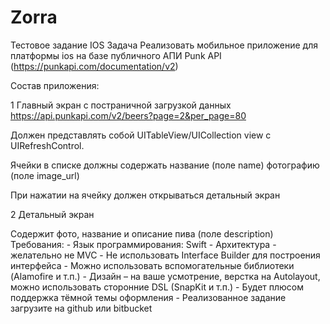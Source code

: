 # Zorra

Тестовое задание IOS
Задача
Реализовать мобильное приложение для платформы ios на базе публичного АПИ Punk API
  (https://punkapi.com/documentation/v2)

Состав приложения:

1 Главный экран с постраничной загрузкой данных 
  https://api.punkapi.com/v2/beers?page=2&per_page=80

  Должен представлять собой UITableView/UICollection view с UIRefreshControl.

  Ячейки в списке должны содержать
  название (поле name)
  фотографию (поле image_url)

  При нажатии на ячейку должен открываться детальный экран

2 Детальный экран

  Содержит фото, название и описание пива (поле description)
  Требования:
    - Язык программирования: Swift
    - Архитектура - желательно не MVC
    - Не использовать Interface Builder для построения интерфейса
    - Можно использовать вспомогательные библиотеки (Alamofire и т.п.)
    - Дизайн – на ваше усмотрение, верстка на Autolayout, можно использовать сторонние DSL (SnapKit и т.п.)
    - Будет плюсом поддержка тёмной темы оформления
    - Реализованное задание загрузите на github или bitbucket
